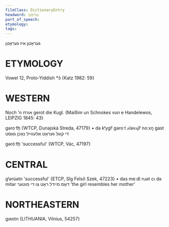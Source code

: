 ```yaml
---
fileClass: DictionaryEntry
headword: געראָטן
part_of_speech: 
etymology: 
tags: 
---
```

געראָטן
איז געראָטן

ETYMOLOGY
===========
Vowel 12, Proto-Yiddish *ɔ̄
{Katz 1982: 59}

WESTERN
========

Noch 'n אורח gerot die Kugl.
{Maißim un Schnokes vun e Handelewos, LEIPZIG 1845: 43}

gəroˑt͡n̩ {WTCP, Dunajská Streda, 47179}
	•	də kʲyglʲ gəroˑt ⲁləvⲁjlʲ noːxŋ gast די קוגל געראָט אַלעווײַל נאָכן גאַסט

gəróːt͡n̩ 'successful' {WTCP, Vác, 47197}

CENTRAL
========

gʲərúətn 'successful' {ETCP, Sîg Felső Szek, 47223}
	•	dəs meːdl ruət cɩ də mitər דאָס מיידל ראָט צו די מוטער 'the girl resembles her mother'

NORTHEASTERN
==============

gɩʀotn {LITHUANIA, Vilnius, 54257}